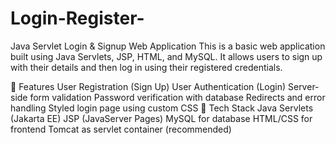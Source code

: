 # Login-Register-
Java Servlet Login & Signup Web Application
This is a basic web application built using Java Servlets, JSP, HTML, and MySQL. It allows users to sign up with their details and then log in using their registered credentials.

🚀 Features
User Registration (Sign Up)
User Authentication (Login)
Server-side form validation
Password verification with database
Redirects and error handling
Styled login page using custom CSS
🧰 Tech Stack
Java Servlets (Jakarta EE)
JSP (JavaServer Pages)
MySQL for database
HTML/CSS for frontend
Tomcat as servlet container (recommended)

